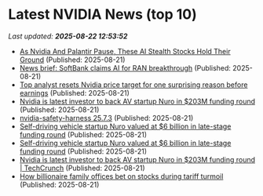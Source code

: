 # Latest NVIDIA News (top 10)
_Last updated: **2025-08-22 12:53:52**_

- [As Nvidia And Palantir Pause, These AI Stealth Stocks Hold Their Ground](https://biztoc.com/x/9a7ef86c5cdf507c) (Published: 2025-08-21)
- [News brief: SoftBank claims AI for RAN breakthrough](https://www.telecomtv.com/content/the-future-of-ran/news-brief-softbank-claims-ai-for-ran-breakthrough-53670/) (Published: 2025-08-21)
- [Top analyst resets Nvidia price target for one surprising reason before earnings](https://biztoc.com/x/6dfb659531057628) (Published: 2025-08-21)
- [Nvidia is latest investor to back AV startup Nuro in $203M funding round](https://biztoc.com/x/a5e3161a8d2c4574) (Published: 2025-08-21)
- [nvidia-safety-harness 25.7.3](https://pypi.org/project/nvidia-safety-harness/25.7.3/) (Published: 2025-08-21)
- [Self-driving vehicle startup Nuro valued at $6 billion in late-stage funding round](https://www.channelnewsasia.com/business/self-driving-vehicle-startup-nuro-valued-6-billion-late-stage-funding-round-5307001) (Published: 2025-08-21)
- [Self-driving vehicle startup Nuro valued at $6 billion in late-stage funding round](https://finance.yahoo.com/news/self-driving-vehicle-startup-nuro-123538105.html) (Published: 2025-08-21)
- [Nvidia is latest investor to back AV startup Nuro in $203M funding round | TechCrunch](https://techcrunch.com/2025/08/21/nvidia-is-latest-investor-to-back-av-startup-nuro-in-203m-funding-round/) (Published: 2025-08-21)
- [How billionaire family offices bet on stocks during tariff turmoil](https://www.cnbc.com/2025/08/21/billionaire-family-offices-stocks-tariffs.html) (Published: 2025-08-21)
